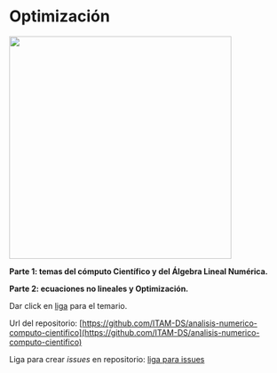 # Optimización

<img src="https://dl.dropboxusercontent.com/s/0woqoj8foo5eco9/level_set_of_func.png?dl=0" heigth="400" width="400">

**Parte 1: temas del cómputo Científico y del Álgebra Lineal Numérica.**
    
**Parte 2: ecuaciones no lineales y Optimización.**

Dar click en [liga](https://drive.google.com/file/d/1dj7bU5uN_ngEhUxhKL9YzCfPGLVc8Z0j/view?usp=sharing) para el temario.

Url del repositorio: [https://github.com/ITAM-DS/analisis-numerico-computo-cientifico](https://github.com/ITAM-DS/analisis-numerico-computo-cientifico)

Liga para crear *issues* en repositorio: [liga para issues](https://github.com/ITAM-DS/analisis-numerico-computo-cientifico/issues/new?title=Issue%20on&body=Your%20issue%20content%20here)    


